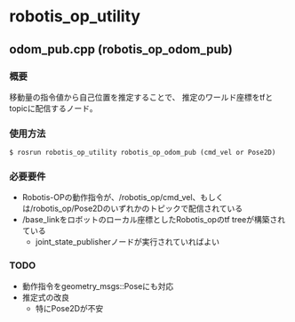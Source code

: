 # robotis_op_utility
## odom_pub.cpp (robotis_op_odom_pub)
### 概要
移動量の指令値から自己位置を推定することで、
推定のワールド座標をtfとtopicに配信するノード。

### 使用方法
`$ rosrun robotis_op_utility robotis_op_odom_pub (cmd_vel or Pose2D)`

### 必要要件
- Robotis-OPの動作指令が、/robotis_op/cmd_vel、もしくは/robotis_op/Pose2Dのいずれかのトピックで配信されている
- /base_linkをロボットのローカル座標としたRobotis_opのtf treeが構築されている
    - joint_state_publisherノードが実行されていればよい

### TODO
- 動作指令をgeometry_msgs::Poseにも対応
- 推定式の改良
    - 特にPose2Dが不安
